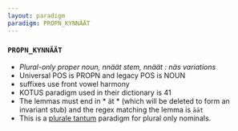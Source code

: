 ```yaml
---
layout: paradigm
paradigm: PROPN_KYNNÄÄT
---
```

### ` PROPN_KYNNÄÄT `

* _Plural-only proper noun, nnäät stem, nnäät : näs variations_
* Universal POS is PROPN and legacy POS is NOUN
* suffixes use front vowel harmony
* KOTUS paradigm used in their dictionary is 41
* The lemmas must end in * ät * (which will be deleted to form an invariant stub) and the regex matching the lemma is ` äät `
* This is a [plurale tantum](https://en.wikipedia.org/wiki/Plurale_tantum) paradigm for plural only nominals.
